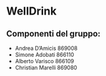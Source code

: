 # WellDrink
## Componenti del gruppo:
* Andrea D’Amicis 869008
* Simone Adobati 866110
* Alberto Varisco 866109
* Christian Marelli 869080

